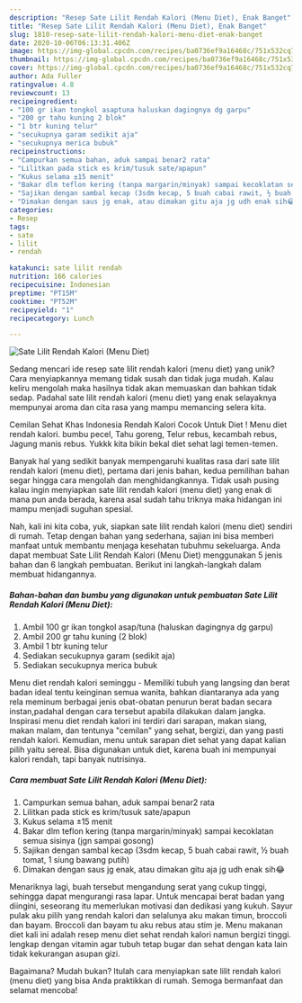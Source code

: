 ```yaml
---
description: "Resep Sate Lilit Rendah Kalori (Menu Diet), Enak Banget"
title: "Resep Sate Lilit Rendah Kalori (Menu Diet), Enak Banget"
slug: 1810-resep-sate-lilit-rendah-kalori-menu-diet-enak-banget
date: 2020-10-06T06:13:31.406Z
image: https://img-global.cpcdn.com/recipes/ba0736ef9a16468c/751x532cq70/sate-lilit-rendah-kalori-menu-diet-foto-resep-utama.jpg
thumbnail: https://img-global.cpcdn.com/recipes/ba0736ef9a16468c/751x532cq70/sate-lilit-rendah-kalori-menu-diet-foto-resep-utama.jpg
cover: https://img-global.cpcdn.com/recipes/ba0736ef9a16468c/751x532cq70/sate-lilit-rendah-kalori-menu-diet-foto-resep-utama.jpg
author: Ada Fuller
ratingvalue: 4.8
reviewcount: 13
recipeingredient:
- "100 gr ikan tongkol asaptuna haluskan dagingnya dg garpu"
- "200 gr tahu kuning 2 blok"
- "1 btr kuning telur"
- "secukupnya garam sedikit aja"
- "secukupnya merica bubuk"
recipeinstructions:
- "Campurkan semua bahan, aduk sampai benar2 rata"
- "Lilitkan pada stick es krim/tusuk sate/apapun"
- "Kukus selama ±15 menit"
- "Bakar dlm teflon kering (tanpa margarin/minyak) sampai kecoklatan semua sisinya (jgn sampai gosong)"
- "Sajikan dengan sambal kecap (3sdm kecap, 5 buah cabai rawit, ½ buah tomat, 1 siung bawang putih)"
- "Dimakan dengan saus jg enak, atau dimakan gitu aja jg udh enak sih😂"
categories:
- Resep
tags:
- sate
- lilit
- rendah

katakunci: sate lilit rendah 
nutrition: 166 calories
recipecuisine: Indonesian
preptime: "PT15M"
cooktime: "PT52M"
recipeyield: "1"
recipecategory: Lunch

---
```



![Sate Lilit Rendah Kalori (Menu Diet)](https://img-global.cpcdn.com/recipes/ba0736ef9a16468c/751x532cq70/sate-lilit-rendah-kalori-menu-diet-foto-resep-utama.jpg)

Sedang mencari ide resep sate lilit rendah kalori (menu diet) yang unik? Cara menyiapkannya memang tidak susah dan tidak juga mudah. Kalau keliru mengolah maka hasilnya tidak akan memuaskan dan bahkan tidak sedap. Padahal sate lilit rendah kalori (menu diet) yang enak selayaknya mempunyai aroma dan cita rasa yang mampu memancing selera kita.

Cemilan Sehat Khas Indonesia Rendah Kalori Cocok Untuk Diet ! Menu diet rendah kalori. bumbu pecel, Tahu goreng, Telur rebus, kecambah rebus, Jagung manis rebus. Yukkk kita bikin bekal diet sehat lagi temen-temen.

Banyak hal yang sedikit banyak mempengaruhi kualitas rasa dari sate lilit rendah kalori (menu diet), pertama dari jenis bahan, kedua pemilihan bahan segar hingga cara mengolah dan menghidangkannya. Tidak usah pusing kalau ingin menyiapkan sate lilit rendah kalori (menu diet) yang enak di mana pun anda berada, karena asal sudah tahu triknya maka hidangan ini mampu menjadi suguhan spesial.


Nah, kali ini kita coba, yuk, siapkan sate lilit rendah kalori (menu diet) sendiri di rumah. Tetap dengan bahan yang sederhana, sajian ini bisa memberi manfaat untuk membantu menjaga kesehatan tubuhmu sekeluarga. Anda dapat membuat Sate Lilit Rendah Kalori (Menu Diet) menggunakan 5 jenis bahan dan 6 langkah pembuatan. Berikut ini langkah-langkah dalam membuat hidangannya.

<!--inarticleads1-->

##### Bahan-bahan dan bumbu yang digunakan untuk pembuatan Sate Lilit Rendah Kalori (Menu Diet):

1. Ambil 100 gr ikan tongkol asap/tuna (haluskan dagingnya dg garpu)
1. Ambil 200 gr tahu kuning (2 blok)
1. Ambil 1 btr kuning telur
1. Sediakan secukupnya garam (sedikit aja)
1. Sediakan secukupnya merica bubuk


Menu diet rendah kalori seminggu - Memiliki tubuh yang langsing dan berat badan ideal tentu keinginan semua wanita, bahkan diantaranya ada yang rela meminum berbagai jenis obat-obatan penurun berat badan secara instan,padahal dengan cara tersebut apabila dilakukan dalam jangka. Inspirasi menu diet rendah kalori ini terdiri dari sarapan, makan siang, makan malam, dan tentunya &#34;cemilan&#34; yang sehat, bergizi, dan yang pasti rendah kalori. Kemudian, menu untuk sarapan diet sehat yang dapat kalian pilih yaitu sereal. Bisa digunakan untuk diet, karena buah ini mempunyai kalori rendah, tapi banyak nutrisinya. 

<!--inarticleads2-->

##### Cara membuat Sate Lilit Rendah Kalori (Menu Diet):

1. Campurkan semua bahan, aduk sampai benar2 rata
1. Lilitkan pada stick es krim/tusuk sate/apapun
1. Kukus selama ±15 menit
1. Bakar dlm teflon kering (tanpa margarin/minyak) sampai kecoklatan semua sisinya (jgn sampai gosong)
1. Sajikan dengan sambal kecap (3sdm kecap, 5 buah cabai rawit, ½ buah tomat, 1 siung bawang putih)
1. Dimakan dengan saus jg enak, atau dimakan gitu aja jg udh enak sih😂


Menariknya lagi, buah tersebut mengandung serat yang cukup tinggi, sehingga dapat mengurangi rasa lapar. Untuk mencapai berat badan yang diingini, seseorang itu memerlukan motivasi dan dedikasi yang kukuh. Sayur pulak aku pilih yang rendah kalori dan selalunya aku makan timun, broccoli dan bayam. Broccoli dan bayam tu aku rebus atau stim je. Menu makanan diet kali ini adalah resep menu diet sehat rendah kalori namun bergizi tinggi. lengkap dengan vitamin agar tubuh tetap bugar dan sehat dengan kata lain tidak kekurangan asupan gizi. 

Bagaimana? Mudah bukan? Itulah cara menyiapkan sate lilit rendah kalori (menu diet) yang bisa Anda praktikkan di rumah. Semoga bermanfaat dan selamat mencoba!
